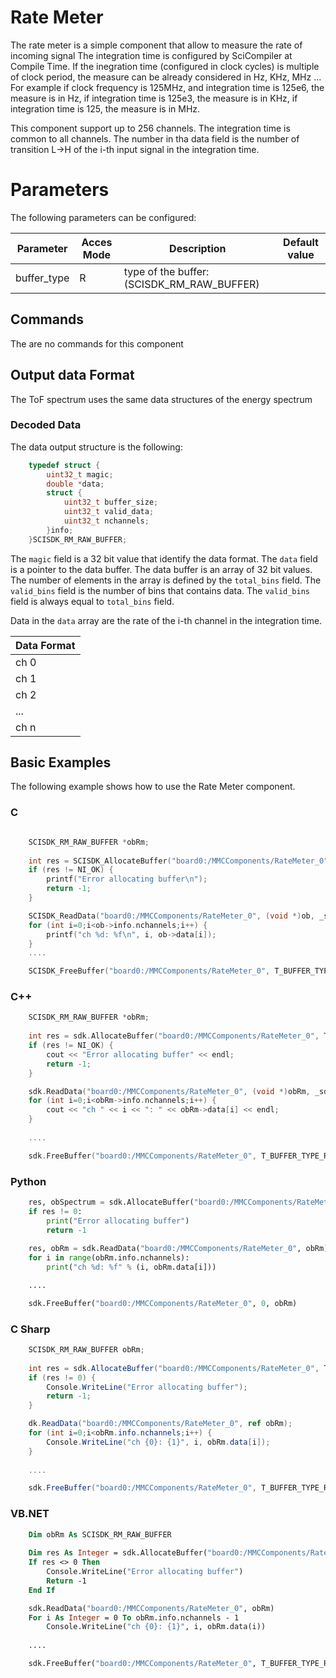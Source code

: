 # Rate Meter

The rate meter is a simple component that allow to measure the rate of incoming signal
The integration time is configured by SciCompiler at Compile Time.
If the inegration time (configured in clock cycles) is multiple of clock period, the measure can be already considered in Hz, KHz, MHz ...
For example if clock frequency is 125MHz, and integration time is 125e6, the measure is in Hz, if integration time is 125e3, the measure is in KHz, if integration time is 125, the measure is in MHz.

This component support up to 256 channels.
The integration time is common to all channels.
The number in tha data field is the number of transition L->H of the i-th input signal in the integration time.


# Parameters
The following parameters can be configured:

| Parameter         | Acces Mode | Description                                                                              | Default value |
| ----------------- | ---------- | ---------------------------------------------------------------------------------------- | ------------- |
| buffer_type       | R          | type of the buffer: (SCISDK_RM_RAW_BUFFER)                                               |               |




## Commands
The are no commands for this component



## Output data Format

The ToF spectrum uses the same data structures of the energy spectrum
### Decoded Data
The data output structure is the following:

```c
	typedef struct {
		uint32_t magic;					
		double *data;					
		struct {
			uint32_t buffer_size;		
			uint32_t valid_data;		
			uint32_t nchannels;			
		}info;
	}SCISDK_RM_RAW_BUFFER;

```

The `magic` field is a 32 bit value that identify the data format.
The `data` field is a pointer to the data buffer. The data buffer is an array of 32 bit values. The number of elements in the array is defined by the `total_bins` field. The `valid_bins` field is the number of bins that contains data. The `valid_bins` field is always equal to `total_bins` field. 

Data in the `data` array are the rate of the i-th channel in the integration time.

| Data Format |
| ----------- |
| ch 0        |
| ch 1        |
| ch 2        |
| ...         |
| ch n        |



## Basic Examples
The following example shows how to use the Rate Meter component.

### C
```c

    SCISDK_RM_RAW_BUFFER *obRm;
    
    int res = SCISDK_AllocateBuffer("board0:/MMCComponents/RateMeter_0", T_BUFFER_TYPE_RAW, (void**)&obRm, _sdk);
    if (res != NI_OK) {
        printf("Error allocating buffer\n");
        return -1;
    }

    SCISDK_ReadData("board0:/MMCComponents/RateMeter_0", (void *)ob, _sdk);
    for (int i=0;i<ob->info.nchannels;i++) {
        printf("ch %d: %f\n", i, ob->data[i]);
    }
    ....

    SCISDK_FreeBuffer("board0:/MMCComponents/RateMeter_0", T_BUFFER_TYPE_RAW, (void**)&obRm, _sdk);

```

### C++
```c++
    SCISDK_RM_RAW_BUFFER *obRm;
    
    int res = sdk.AllocateBuffer("board0:/MMCComponents/RateMeter_0", T_BUFFER_TYPE_RAW, (void**)&obRm, _sdk);
    if (res != NI_OK) {
        cout << "Error allocating buffer" << endl;
        return -1;
    }

    sdk.ReadData("board0:/MMCComponents/RateMeter_0", (void *)obRm, _sdk);
    for (int i=0;i<obRm->info.nchannels;i++) {
        cout << "ch " << i << ": " << obRm->data[i] << endl;
    }
    
    ....

    sdk.FreeBuffer("board0:/MMCComponents/RateMeter_0", T_BUFFER_TYPE_RAW, (void**)&obRm, _sdk);

```

### Python
```python
    res, obSpectrum = sdk.AllocateBuffer("board0:/MMCComponents/RateMeter_0", 0)
    if res != 0:
        print("Error allocating buffer")
        return -1
   
    res, obRm = sdk.ReadData("board0:/MMCComponents/RateMeter_0", obRm)
    for i in range(obRm.info.nchannels):
        print("ch %d: %f" % (i, obRm.data[i]))

    ....

    sdk.FreeBuffer("board0:/MMCComponents/RateMeter_0", 0, obRm)

```

### C Sharp
```csharp
    SCISDK_RM_RAW_BUFFER obRm;
    
    int res = sdk.AllocateBuffer("board0:/MMCComponents/RateMeter_0", T_BUFFER_TYPE_RAW, ref obRm);
    if (res != 0) {
        Console.WriteLine("Error allocating buffer");
        return -1;
    }

    dk.ReadData("board0:/MMCComponents/RateMeter_0", ref obRm);
    for (int i=0;i<obRm.info.nchannels;i++) {
        Console.WriteLine("ch {0}: {1}", i, obRm.data[i]);
    }
    
    ....

    sdk.FreeBuffer("board0:/MMCComponents/RateMeter_0", T_BUFFER_TYPE_RAW, ref obRm);

```

### VB.NET
```vb
    Dim obRm As SCISDK_RM_RAW_BUFFER
    
    Dim res As Integer = sdk.AllocateBuffer("board0:/MMCComponents/RateMeter_0", T_BUFFER_TYPE_RAW, obRm)
    If res <> 0 Then
        Console.WriteLine("Error allocating buffer")
        Return -1
    End If

    sdk.ReadData("board0:/MMCComponents/RateMeter_0", obRm)
    For i As Integer = 0 To obRm.info.nchannels - 1
        Console.WriteLine("ch {0}: {1}", i, obRm.data(i))
    
    ....

    sdk.FreeBuffer("board0:/MMCComponents/RateMeter_0", T_BUFFER_TYPE_RAW, obRm)

```

